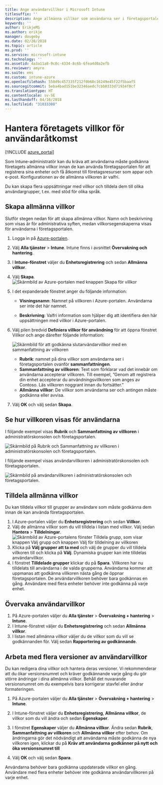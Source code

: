 ```yaml
---
title: Ange användarvillkor i Microsoft Intune
titlesuffix: ''
description: Ange allmänna villkor som användarna ser i företagsportalen för Intune.
keywords: ''
author: ErikjeMS
ms.author: erikje
manager: dougeby
ms.date: 02/28/2018
ms.topic: article
ms.prod: ''
ms.service: microsoft-intune
ms.technology: ''
ms.assetid: 4a3a11a8-9c0c-4334-8c6b-6fea4d0a2efb
ms.reviewer: amyro
ms.suite: ems
ms.custom: intune-azure
ms.openlocfilehash: 550d9c457335f212f0b60c16249e45f22f5baaf5
ms.sourcegitcommit: 5eba4bad151be32346aedc7cbb0333d71934f8cf
ms.translationtype: HT
ms.contentlocale: sv-SE
ms.lasthandoff: 04/16/2018
ms.locfileid: "31033308"
---
```

# <a name="manage-your-companys-terms-and-conditions-for-user-access"></a>Hantera företagets villkor för användaråtkomst

[!INCLUDE [azure_portal](./includes/azure_portal.md)]

Som Intune-administratör kan du kräva att användarna måste godkänna företagets allmänna villkor innan de kan använda företagsportalen för att registrera sina enheter och få åtkomst till företagsresurser som appar och e-post. Konfigurationen av de allmänna villkoren är valfri.

Du kan skapa flera uppsättningar med villkor och tilldela dem till olika användargrupper, t.ex. med stöd för olika språk.

## <a name="create-terms-and-conditions"></a>Skapa allmänna villkor
Slutför stegen nedan för att skapa allmänna villkor. Namn och beskrivning som visas är för administrativa syften, medan villkorsegenskaperna visas för användarna i företagsportalen.

1. Logga in på [Azure-portalen](https://portal.azure.com).
2. Välj **Alla tjänster** > **Intune**. Intune finns i avsnittet **Övervakning och hantering**.
3. I **Intune-fönstret** väljer du **Enhetsregistrering** och sedan **Allmänna villkor**.
2. Välj **Skapa**.
![Skärmbild av Azure-portalen med knappen Skapa för villkor](media/terms-create-terms.png)
3. I det expanderade fönstret anger du följande information:

   - **Visningsnamn**: Namnet på villkoren i Azure-portalen. Användarna ser inte det här namnet.

   - **Beskrivning**: Valfri information som hjälper dig att identifiera den här uppsättningen med villkor i Azure-portalen.

4. Välj pilen bredvid **Definiera villkor för användning** för att öppna fönstret Villkor och ange därefter följande information:

   ![Skärmbild för att godkänna slutanvändarvillkor med en sammanfattning av villkoren](./media/terms-summary-create.png)

   - **Rubrik**: namnet på dina villkor som användarna ser i företagsportalen ovanför **sammanfattningen**.
   - **Sammanfattning av villkoren**: Text som förklarar vad det innebär om användarna accepterar villkoren. Till exempel, ”Genom att registrera din enhet accepterar du användningsvillkoren som anges av Contoso. Läs villkoren noggrant innan du fortsätter.”
   - **Allmänna villkor**: De villkor som användarna ser och antingen måste godkänna eller avvisa.

5. Välj **OK** och välj sedan **Skapa**.

## <a name="see-how-terms-are-displayed-to-your-users"></a>Se hur villkoren visas för användarna
I följande exempel visas **Rubrik** och **Sammanfattning av villkoren** i administratörskonsolen och företagsportalen.

![Skärmbild på Rubrik och Sammanfattning av villkoren i administratörskonsolen och företagsportalen.](./media/terms-summary-terms.png)

I följande exempel visas användarvillkoren i administratörskonsolen och företagsportalen.

![Skärmbild på användarvillkoren i administratörskonsolen och företagsportalen.](./media/terms-properties-terms.png)

## <a name="assign-terms-and-conditions"></a>Tilldela allmänna villkor

Du kan tilldela villkor till grupper av användare som måste godkänna dem innan de kan använda företagsportalen.

1. I Azure-portalen väljer du **Enhetsregistrering** och sedan **Villkor**.
2. Välj de allmänna villkor som du vill tilldela i listan med villkor. Välj sedan **Hantera** > **Tilldelningar**.
![Skärmbild av Azure-portalens fönster Tilldela grupp, som visar knappen Välj grupp och knappen Välj för tilldelning av villkoren](media/terms-assign-groups.png)
3. Klicka på **Välj grupper att ta med** och välj de grupper du vill tilldela villkoren till och klicka på **Välj**. Dynamiska grupper kan inte tilldelas användarvillkor.
4. I fönstret **Tilldelade grupper** klickar du på **Spara**.  Villkoren har nu tilldelats till användarna i de valda grupperna. Användarna kommer att uppmanas att godkänna villkoren nästa gång de öppnar företagsportalen. De användarvillkoren behöver bara godkännas en gång. Användare med flera enheter behöver inte godkänna på varje enhet.


## <a name="monitor-terms-and-conditions"></a>Övervaka användarvillkor

1. På Azure-portalen väljer du **Alla tjänster** > **Övervakning + hantering** > **Intune**. 
1. I Intune-fönstret väljer du **Enhetsregistrering** och sedan **Allmänna villkor**.
2. I listan med allmänna villkor väljer du de villkor som du vill se godkännanden för. Välj sedan **Rapportering av godkännande**.

## <a name="work-with-multiple-versions-of-terms-and-conditions"></a>Arbeta med flera versioner av användarvillkor
Du kan redigera dina villkor och hantera deras versioner. Vi rekommenderar att du ökar versionsnumret och kräver godkännande varje gång du gör större ändringar i dina allmänna villkor. Behåll det nuvarande versionsnumret om du exempelvis bara korrigerar stavfel eller ändrar formateringen.

1. På Azure-portalen väljer du **Alla tjänster** > **Övervakning + hantering** > **Intune**.

2. I Intune-fönstret väljer du **Enhetsregistrering**, **Allmänna villkor**, de villkor som du vill ändra och sedan **Egenskaper**.

4. I fönstret **Egenskaper** väljer du **Allmänna villkor**. Ändra sedan **Rubrik**, **Sammanfattning av villkoren** och **Allmänna villkor** efter behov. Om ändringarna gör det nödvändigt att användarna måste godkänna de nya villkoren igen, klickar du på **Kräv att användarna godkänner på nytt och öka versionsnumret till**

4.  Välj **OK** och välj sedan **Spara**.

Användarna behöver bara godkänna uppdaterade villkor en gång. Användare med flera enheter behöver inte godkänna användarvillkoren på varje enhet.
